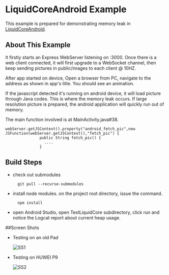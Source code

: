 # LiquidCoreAndroid Example

This example is prepared for demonstrating memory leak in [LiquidCoreAndroid](https://github.com/LiquidPlayer/LiquidCore).

## About This Example

It firstly starts an Express WebServer listening on :3000. Once there is a web client connected, it will first upgrade to a WebSocket channel, then keep sending pictures in public/images to each client @ 10HZ.

After app started on device, Open a browser from PC, navigate to the address as shown in app's title. You should see an animation.

If the javascript detected it's running on android device, it will load picture through Java codes. This is where the memory leak occurs. If large resolution picture is prepared, the android application will quickly run out of memory.

The main function involved is at MainActivity.java#38.

    webServer.getJSContext().property("android_fetch_pic",new JSFunction(webServer.getJSContext(),"fetch_pic") {
                   public String fetch_pic() {
                     ....
                   }

## Build Steps

- check out submodules

        git pull --recurse-submodules 

- install node modules. on the project root directory, issue the command.

        npm install


- open Android Studio, open TestLiquidCore subdirectory, click run and notice the Logcat report about current heap usage.

##Screen Shots

- Testing on an old Pad

  ![SS1](https://raw.githubusercontent.com/fastcoding/Example-LiquidCore-Issue/master/screenshot/s1.png)

- Testing on HUWEI P9

  ![SS2](https://raw.githubusercontent.com/fastcoding/Example-LiquidCore-Issue/master/screenshot/s2.png)
